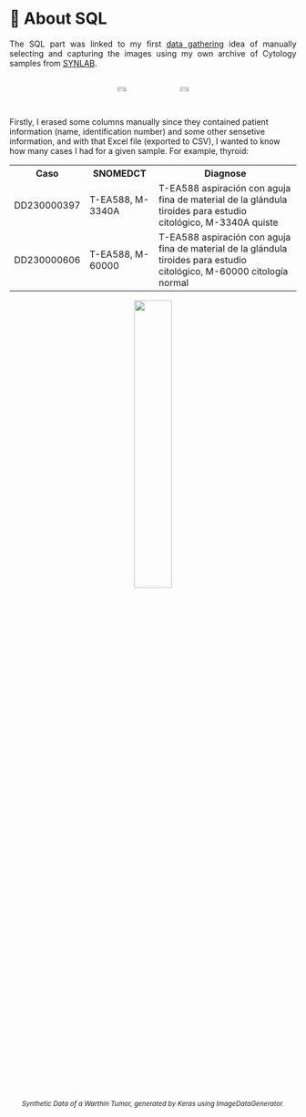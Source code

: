 <div>
<h1 id="about-the-data">📔 About SQL</h1>

<p style="text-align:justify">The SQL part was linked to my first <a href='https://github.com/isi-mube/cytology-codex/tree/main/01_data'>data gathering</a> idea of manually selecting and capturing the images using my own archive of Cytology samples from <a href='https://synlab.es/en/'>SYNLAB</a>.

<div style="display: flex; justify-content: center;">
  <div style="width: 20%; padding: 1%;">
<p align="center">
    <img src="https://imgtr.ee/images/2023/07/15/bb05317d3b2f007d0496feed3f64e146.jpeg" style="width: 40%;">
</p>
  </div>
  <div style="width: 20%; padding: 1%;">
<p align="center">
    <img src="https://imgtr.ee/images/2023/07/15/27944d522ee57766cab7f761b43445ec.jpeg" style="width: 40%;">
</p>
  </div>
</div>

Firstly, I erased some columns manually since they contained patient information (name, identification number) and some other sensetive information, and with that Excel file (exported to CSV), I wanted to know how many cases I had for a given sample. For example, thyroid:</p>

<table>
  <tr>
    <th>Caso</th>
    <th>SNOMEDCT</th>
    <th>Diagnose</th>
  </tr>
  <tr>
    <td>DD230000397</td>
    <td>T-EA588, M-3340A</td>
    <td>T-EA588 aspiración con aguja fina de material de la glándula tiroides para estudio citológico, M-3340A quiste</td>
  </tr>
  <tr>
    <td>DD230000606</td>
    <td>T-EA588, M-60000</td>
    <td>T-EA588 aspiración con aguja fina de material de la glándula tiroides para estudio citológico, M-60000 citología normal</td>
  </tr>
  <!-- Add the rest of the rows here -->
</table>



<p align="center">
  <img src="https://imgtr.ee/images/2023/07/15/30eff73003bba45453f247e497ad7f50.png" width="36%">
  <br>
  <small><em>Synthetic Data of a Warthin Tumor, generated by Keras using ImageDataGenerator.</em></small>
</p>

